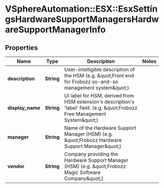 # VSphereAutomation::ESX::EsxSettingsHardwareSupportManagersHardwareSupportManagerInfo

## Properties
Name | Type | Description | Notes
------------ | ------------- | ------------- | -------------
**description** | **String** | User-intelligible description of the HSM (e.g. \&quot;Front end for Frobozz so-and-so management system\&quot;) | 
**display_name** | **String** | UI label for HSM, derived from HSM extension&#39;s description&#39;s &#39;label&#39; field. (e.g. \&quot;Frobozz Free Management System\&quot;) | 
**manager** | **String** | Name of the Hardware Support Manager (HSM) (e.g. \&quot;Frobozz Hardware Support Manager\&quot;) | 
**vendor** | **String** | Company providing the Hardware Support Manager (HSM) (e.g. \&quot;Frobozz Magic Software Company\&quot;) | 


